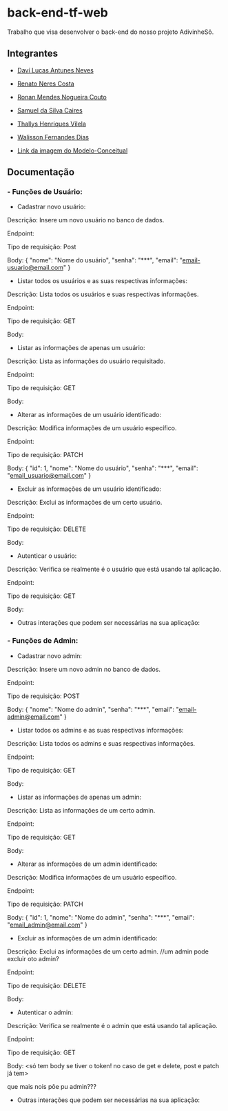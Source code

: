 # back-end-tf-web
Trabalho que visa desenvolver o back-end do nosso projeto AdivinheSô.

## Integrantes

- [Daví Lucas Antunes Neves](https://github.com/Davilucasanteves)
- [Renato Neres Costa](https://github.com/RenatoNC2)
- [Ronan Mendes Nogueira Couto](https://github.com/Carl-Johnson-LS)
- [Samuel da Silva Caires](https://github.com/SamuelCaires15)
- [Thallys Henriques Vilela](https://github.com/liscadoido)
- [Walisson Fernandes Dias](https://github.com/Murynga)

- [Link da imagem do Modelo-Conceitual](https://github.com/Davilucasanteves/back-end-tf-web/blob/main/src/db/Modelo-Conceitual.png)

## Documentação

### - Funções de Usuário:

- Cadastrar novo usuário:

Descrição: Insere um novo usuário no banco de dados.

Endpoint: 

Tipo de requisição: Post

Body:
{
  "nome": "Nome do usuário",
  "senha": "***",
  "email": "email-usuario@email.com"
}

- Listar todos os usuários e as suas respectivas informações:

Descrição: Lista todos os usuários e suas respectivas informações.

Endpoint:

Tipo de requisição: GET

Body:

- Listar as informações de apenas um usuário:

Descrição: Lista as informações do usuário requisitado.

Endpoint:

Tipo de requisição: GET

Body:

- Alterar as informações de um usuário identificado:

Descrição: Modifica informações de um usuário específico.

Endpoint:

Tipo de requisição: PATCH

Body:
{
  "id": 1,
  "nome": "Nome do usuário",
  "senha": "***",
  "email": "email_usuario@email.com"
}

- Excluir as informações de um usuário identificado:

Descrição: Exclui as informações de um certo usuário.

Endpoint:

Tipo de requisição: DELETE

Body:

- Autenticar o usuário: 

Descrição: Verifica se realmente é o usuário que está usando tal aplicação.

Endpoint:

Tipo de requisição: GET

Body:

- Outras interações que podem ser necessárias na sua aplicação:

### - Funções de Admin:

- Cadastrar novo admin:

Descrição: Insere um novo admin no banco de dados.

Endpoint:

Tipo de requisição: POST

Body:
{
  "nome": "Nome do admin",
  "senha": "***",
  "email": "email-admin@email.com"
}

- Listar todos os admins e as suas respectivas informações:

Descrição: Lista todos os admins e suas respectivas informações.

Endpoint:

Tipo de requisição: GET

Body:

- Listar as informações de apenas um admin:

Descrição: Lista as informações de um certo admin.

Endpoint:

Tipo de requisição: GET

Body:

- Alterar as informações de um admin identificado:

Descrição:  Modifica informações de um usuário específico.

Endpoint:

Tipo de requisição: PATCH

Body:
{
  "id": 1,
  "nome": "Nome do admin",
  "senha": "***",
  "email": "email_admin@email.com"
}

- Excluir as informações de um admin identificado:

Descrição:  Exclui as informações de um certo admin.   //um admin pode excluir oto admin?

Endpoint:

Tipo de requisição: DELETE

Body:

- Autenticar o admin: 

Descrição:  Verifica se realmente é o admin que está usando tal aplicação.

Endpoint:

Tipo de requisição: GET

Body: <só tem body se tiver o token! no caso de get e delete, post e patch já tem>

que mais nois põe pu admin???

- Outras interações que podem ser necessárias na sua aplicação:


